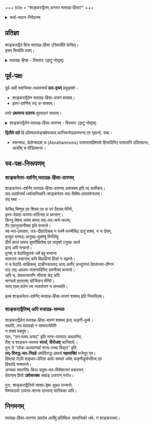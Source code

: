+++
title = "शाङ्कराद्वैतम् अन्तरा मताग्रह-हिंसा?"
+++

<details><summary>चर्चा-स्थान-निवेदनम्</summary>

[चेतो-देव-जीवादि-तत्त्व-विचारः](https://groups.google.com/g/cheto-deva-jIvAdi/) इति काचन सन्देश-धारा वर्तते,  
यत्रेदम् किञ्चित् [प्रकाशितम्](https://groups.google.com/g/cheto-deva-jIvAdi/c/teSz0s06XIk) ।  
आसक्तास् तत्र दोष-निरूपण-प्रमुखान् अभिप्रायान् यथेष्टम् प्रकटयितुम् अर्हन्ति (तथा करणीयम् एवेत्य् आग्रहस् तु नास्ति)। 
</details>


## प्रतिज्ञा
शाङ्कराद्वैतं विना मताग्रह-हिंसा ऽनिवार्येति केचित्।  
इयम् मिथ्येति वयम्। 

<details><summary>मताग्रह-हिंसा - विस्तारः (द्रष्टुं नोद्यम्)</summary>

अत्र मताग्रह-हिंसा नाम  
पर-मतानुयायिनां मारण--देवालय-नाशनादिभिर् दमनेन  
+आर्याभ्युपगत-धर्म-व्यभिचारः। 
</details>


## पूर्व-पक्षः
पूर्व-पक्षी स्वाभिमत-स्थापनार्थं **दल-द्वयम्** प्रयुङ्क्ते - 

- शाङ्कराद्वैतेन मताग्रह-हिंसा-वारणं शक्यम्। 
- इतर-दर्शनैस् तद् अ-शक्यम्। 

तयोः **प्रथमस्य दलस्य** तूपपादनं सरलम्। 

<details><summary>शाङ्कराद्वैतेन मताग्रह-हिंसा-वारणम् - विस्तारः (द्रष्टुं नोद्यम्)</summary>

शाङ्कराद्वैतं सार्वत्रिकानुभवम् अवल्म्बते - अवस्थात्रयमीमांसाश्रयत्वात्।  
ततः परम् ब्रह्म निर्विशेषं चिन्मात्रं किञ्चिद् इति लभ्यते।  
ततो देवता-विशेष-रूपैस् तद्-आराधनम् अ-पारमार्थिकम् इति सन्तिष्ठते।  
ततो देवता-विशेषात्यासक्त्या  
बलेन परेषु देवता-विशेषस्य आरोपो वार्यते।  
इत्थं शाङ्कराद्वैतेन मत-हिंसा-वारणं शक्यम् इति सिद्धम्।
</details>

**द्वितीये दले** हि प्रतिमतासङ्ख्येयत्वात् कानिचनोदाहरणान्य् एव गृह्यन्ते, यथा -

- मरून्मादः, प्रेतोन्मादश् च (Abrahamisms) परमतासहिष्णवो हिंसादिभिर् परमतानि दलितवन्तः, आर्यांश् च पीडितवन्तः। 

## स्व-पक्ष-निरूपणम्
### शाङ्करेतर-दर्शनैर् मताग्रह-हिंसा-वारणम्
शाङ्करेतर-दर्शनैर् मताग्रह-हिंसा-वारणम् अशक्यम् इति त्व् अलीकम्।  
तत्-प्रदर्शनार्थं धर्माव्यभिचारि-शाङ्करेतर-मत-विशेष-प्रस्तावेनालम्।  
तद् यथा -  

केचिद् विष्णुम् एव शिवम् एव वा परं दैवतम् मेनिरे,  
इतर-देवता-पारम्य-वादिनश् च भ्रान्तान्।  
किन्तु तेषाम् अयम् भ्रमस् तत्-तत्-कर्म-फलम्,  
तैर् एवानुभवनीयम् इति मन्यन्ते।  
स्व-मत-प्रस्तावः, तत्र-दीक्षादिकम् न यस्मै कस्मैचिद् दातुं शक्यं, न च देयम्,  
प्रत्युत भगवद्-अनुग्रह-युक्तेषु विनीतेषु  
दीर्घं कालं यावत् सुपरीक्षितेष्व् एव तादृशो ऽनुग्रहः कार्य  
इत्य् अपि मन्यन्ते।  
पुनश् च वेदादिमूलकं धर्मं बहु मन्वाना  
मतान्तर-स्थानाम् अपि विप्रादीनां हिंसां न सहन्ते।  
न च वेदादि-साक्षिकम्, प्राचीनकालाद् अप्य् आर्यैर् अभ्युपगतं देवतान्तर-प्रीणनं  
तत्-तद्-आलय-नाशनादिभिर् दमनीयम् मन्यन्ते।  
अपि च, देवतान्तराणि जीवाश् चेद् अपि  
भाग्यतो ज्ञानतश् चोर्जितान् मेनिरे।  
सत्य् एवम् बलेन स्व-मतारोपणं न सम्भवति।  

इत्थं शाङ्करेतर-दर्शनैर् मताग्रह-हिंसा-वारणं शक्यम् इति निरूपितम्।

### शाङ्कराद्वैतिष्व् अपि मत्राग्रह-सम्भवः
शाङ्कराद्वैतेन मताग्रह-हिंसा-वारणं शक्यम् इत्य् अङ्गी-कुर्मः।  
तथापि, तत्र मताग्रहो न सम्भवत्येवेति  
न शक्यं वक्तुम्।  
यतः, "तन् मतम् असद्" इति नाना-परम्पराः कथयन्ति,  
तैश् च शाङ्कर-मतस्य **स्पर्धा, विरोधश्** चानिवार्यः।   
पुनः ते "लोक-कल्याणार्थं नान्यः पन्था विद्यत" इति  
**तद्-विरुद्ध-मत-निग्रहे** धर्माविरुद्ध-प्रयासे **महासक्तिं** भजेयुर् एव।  
दिष्ट्या तेऽपि शङ्कर-प्रेरिता आर्य-सम्मतं धर्मम् अङ्गीकुर्वन्तीत्य् एव  
हिंसादि नाश्रयन्ते।  
अन्यथा स्मरणीयः किल सदृश-मत-विशेषान्तरं प्रचारयन्  
देवानाम् प्रियो **ऽशोकाख्यः** सम्राड् ऽध्वरान् रुरोध। 

पुनः, शाङ्कराद्वैतिनो व्यक्त-द्वेषाः क्षुब्धा लभ्यन्ते,  
वैष्णवादयो ऽत्यन्त-शान्ता दान्तास् सात्त्विका अपि। 

## निगमनम्
मताग्रह-हिंसा-वारणय् उपादेय आर्येषु प्रतिष्ठितः सामाजिको धर्मः, न शाङ्करत्वम्। 